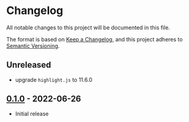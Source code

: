 # Changelog

All notable changes to this project will be documented in this file.

The format is based on [Keep a Changelog](https://keepachangelog.com/en/1.0.0/),
and this project adheres to [Semantic Versioning](https://semver.org/spec/v2.0.0.html).

## Unreleased

- upgrade `highlight.js` to 11.6.0

## [0.1.0](https://github.com/metonym/svelte-preprocess-highlight/releases/tag/v0.1.0) - 2022-06-26

- Initial release
